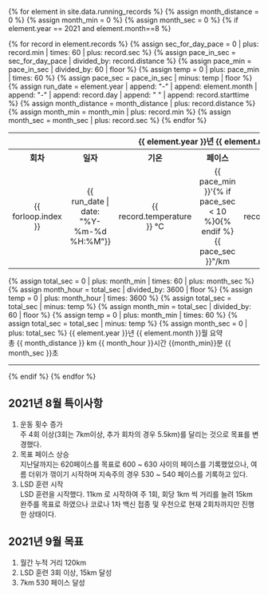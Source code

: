 {% for element in site.data.running_records %}
{% assign month_distance = 0 %}
{% assign month_min = 0 %}
{% assign month_sec = 0 %}
{% if element.year == 2021 and element.month==8 %}
<table>
    <theader>
    <tr align="center">
        <th colspan="7">{{ element.year }}년 {{ element.month }}월</th>
    </tr>
    </theader>
    <tbody align="center">
        <tr>
            <th>회차</th>
            <th>일자</th>
            <th>기온</th>
            <th>페이스</th>
            <th>거리</th>
            <th>시간</th>
            <th>비고</th>
        </tr>
        {% for record in element.records %}
        {% assign sec_for_day_pace = 0 | plus: record.min | times: 60 | plus: record.sec %}
        {% assign pace_in_sec = sec_for_day_pace | divided_by: record.distance %}
        {% assign pace_min = pace_in_sec | divided_by: 60 | floor %}
        {% assign temp = 0 | plus: pace_min | times: 60 %}
        {% assign pace_sec = pace_in_sec | minus: temp | floor %}
        <tr>
            {% assign run_date = element.year | append: "-" | append: element.month | append: "-" | append: record.day | append: " " | append: record.starttime %}
            <td>{{ forloop.index }}</td>
            <td>{{ run_date  | date: "%Y-%m-%d %H:%M"}}</td>
            <td>{{ record.temperature }} °C</td>
            <td>{{ pace_min }}'{% if pace_sec < 10 %}0{% endif %}{{ pace_sec }}"/km</td>
            <td>{{ record.distance }}km</td>
            <td>{{ record.min }}'{% if record.sec < 10 %}0{% endif %}{{ record.sec }}"</td>
            <td>{{ record.comments }}</td>
        </tr>
        {% assign month_distance = month_distance | plus: record.distance %}
        {% assign month_min = month_min | plus: record.min %}
        {% assign month_sec = month_sec | plus: record.sec %}
        {% endfor %}
    </tbody>
</table>
{% assign total_sec = 0 | plus: month_min | times: 60 | plus: month_sec %}
{% assign month_hour = total_sec | divided_by: 3600 | floor %}
{% assign temp = 0 | plus: month_hour | times: 3600 %}
{% assign total_sec = total_sec | minus: temp %}
{% assign month_min = total_sec | divided_by: 60 | floor %}
{% assign temp = 0 | plus: month_min | times: 60 %}
{% assign total_sec = total_sec | minus: temp %}
{% assign month_sec = 0 | plus: total_sec %}
{{ element.year }}년 {{ element.month }}월 요약 <br>
총 {{ month_distance }} km {{ month_hour }}시간 {{month_min}}분 {{ month_sec }}초
<hr>
{% endif %}
{% endfor %}


## 2021년 8월 특이사항
1. 운동 횟수 증가  
  주 4회 이상(3회는 7km이상, 추가 회차의 경우 5.5km)를 달리는 것으로 목표를 변경했다.  
2. 목표 페이스 상승  
  지난달까지는 620페이스를 목표로 600 ~ 630 사이의 페이스를 기록했었으나, 여름 더위가 꺾이기 시작하며 지속주의 경우 530 ~ 540 페이스를 기록하고 있다.  
3. LSD 훈련 시작  
  LSD 훈련을 시작했다. 11km 로 시작하여 주 1회, 회당 1km 씩 거리를 늘려 15km 완주를 목표로 하였으나 코로나 1차 백신 접종 및 우천으로 현재 2회차까지만 진행한 상태이다.

## 2021년 9월 목표  
1. 월간 누적 거리 120km  
2. LSD 훈련 3회 이상, 15km 달성  
3. 7km 530 페이스 달성  